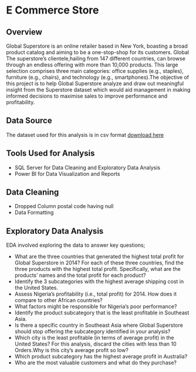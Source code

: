 # E Commerce Store

## Overview
Global Superstore is an online retailer based in New York, boasting a broad product catalog and aiming to be a one-stop-shop for its customers. Global The superstore’s
clientele,hailing from 147 different countries, can browse through an endless offering with more than 10,000 products. This large selection comprises three main categories: office supplies (e.g., staples), furniture (e.g., chairs), and technology (e.g., smartphones).The objective of this project is to help Global Superstore analyze and draw out meaningful insight from the Superstore dataset which would aid management in making informed decisions to maximise sales to improve performance and profitability.

## Data Source
The dataset used for this analysis is in csv format  [download here](https://docs.google.com/spreadsheets/d/1nxESpFzWjlGDMGDVLH69xmDzIl9l6OEq/edit#gid=633280281)

## Tools Used for Analysis
-  SQL Server for  Data Cleaning and Exploratory Data Analysis
-  Power BI for Data Visualization and Reports

## Data Cleaning 
- Dropped Column postal code having null
- Data Formatting

## Exploratory Data Analysis
EDA involved exploring the data to answer key questions;
-  What are the three countries that generated the highest total profit for Global Superstore in 2014? For each of these three countries, find the three products with the highest total 
   profit. Specifically, what are the products’ names and the total profit for each product?
-  Identify the 3 subcategories with the highest average shipping cost in the United States.
-  Assess Nigeria’s profitability (i.e., total profit) for 2014. How does it compare to other African
   countries?
- What factors might be responsible for Nigeria’s poor performance? 
- Identify the product subcategory that is the least profitable in Southeast Asia.
- Is there a specific country in Southeast Asia where Global Superstore should stop offering the
   subcategory identified in your analysis?
- Which city is the least profitable (in terms of average profit) in the United States? For this analysis,
  discard the cities with less than 10 Orders.Why is this city’s average profit so low?
- Which product subcategory has the highest average profit in Australia?
- Who are the most valuable customers and what do they purchase?

